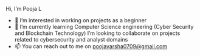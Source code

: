  Hi, I’m Pooja L
- 👀 I’m interested in working on projects as a beginner 
- 🌱 I’m currently learning Computer Science engineering (Cyber Security and Blockchain Technology)
 I’m looking to collaborate on projects related to cybersecurity and analyst domains
- 📫 You can reach out to me on poojavarsha0709@gmail.com


<!---
Pooja9123/Pooja9123 is a ✨ special ✨ repository because its `README.md` (this file) appears on your GitHub profile.
You can click the Preview link to take a look at your changes.
--->
